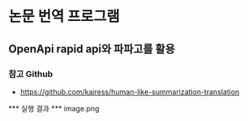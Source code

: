 # 논문 번역 프로그램
 
 ## OpenApi rapid api와 파파고를 활용

 ### 참고 Github
 - https://github.com/kairess/human-like-summarization-translation

 *** 실행 결과 ***
 image.png

 